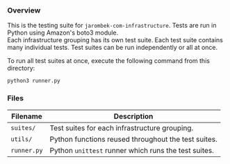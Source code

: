 ### Overview

This is the testing suite for `jarombek-com-infrastructure`.  Tests are run in Python using Amazon's boto3 module.  
Each infrastructure grouping has its own test suite.  Each test suite contains many individual tests.  Test suites can 
be run independently or all at once.

To run all test suites at once, execute the following command from this directory:

```
python3 runner.py
```

### Files

| Filename             | Description                                                                                  |
|----------------------|----------------------------------------------------------------------------------------------|
| `suites/`            | Test suites for each infrastructure grouping.                                                |
| `utils/`             | Python functions reused throughout the test suites.                                          |
| `runner.py`          | Python `unittest` runner which runs the test suites.                                         |